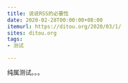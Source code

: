 ```yaml
---
title: 说说RSS的必要性
date: 2020-02-28T00:00:00+08:00
itemurl: https://ditou.org/2020/03/1/
sites: ditou.org
tags:
- 测试

---
```

纯属测试。。。